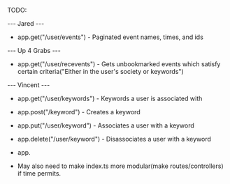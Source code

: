 TODO:

--- Jared ---
- app.get("/user/events") - Paginated event names, times, and ids

--- Up 4 Grabs ---
- app.get("/user/recevents") - Gets unbookmarked events which satisfy certain criteria("Either in the user's society or keywords")

--- Vincent ---
- app.get("/user/keywords") - Keywords a user is associated with
- app.post("/keyword") - Creates a keyword
- app.put("/user/keyword") - Associates a user with a keyword
- app.delete("/user/keyword") - Disassociates a user with a keyword
- app.

- May also need to make index.ts more modular(make routes/controllers) if time permits.
